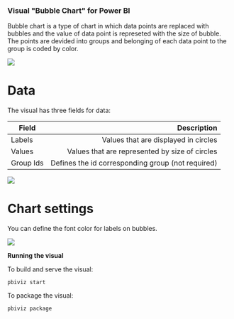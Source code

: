 ### Visual "Bubble Chart" for Power BI

Bubble chart is a type of chart in which data points are replaced with bubbles and the value of data point is represeted with the size of bubble. 
The points are devided into groups and belonging of each data point to the group is coded by color.

![](https://pandao.github.io/editor.md/images/logos/editormd-logo-180x180.png)


# Data

The visual has three fields for data:

| Field      | Description                                      |
| -----------| -----------:                                     |
| Labels     | Values that are displayed in circles             |
| Values     | Values that are represented by size of circles   |
| Group Ids  | Defines the id corresponding group (not required)|

![](https://pandao.github.io/editor.md/images/logos/editormd-logo-180x180.png)

# Chart settings

You can define the font color for labels on bubbles.

![](https://pandao.github.io/editor.md/images/logos/editormd-logo-180x180.png)


**Running the visual**

To build and serve the visual:

`pbiviz start`

To package the visual:

`pbiviz package`

